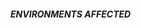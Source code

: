 <!--- Provide a link to the ticket or document which prompted this change -->

##### ENVIRONMENTS AFFECTED
<!--- list which environments are affected by this change or None if this doesn't change any environment files -->
